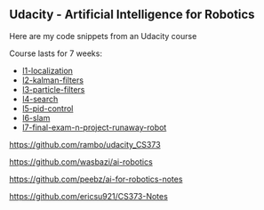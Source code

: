 ## Udacity - Artificial Intelligence for Robotics

Here are my code snippets from an Udacity course

Course lasts for 7 weeks:

- [l1-localization](l1-localization)
- [l2-kalman-filters](l2-kalman-filters)
- [l3-particle-filters](l3-particle-filters)
- [l4-search](l4-search)
- [l5-pid-control](l5-pid-control)
- [l6-slam](l6-slam)
- [l7-final-exam-n-project-runaway-robot](l7-final-exam-n-project-runaway-robot)





https://github.com/rambo/udacity_CS373

https://github.com/wasbazi/ai-robotics

https://github.com/peebz/ai-for-robotics-notes

https://github.com/ericsu921/CS373-Notes







